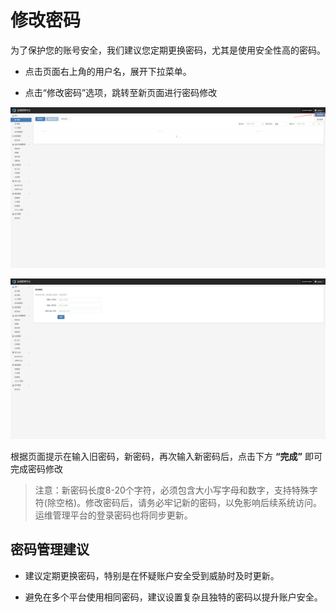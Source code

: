 # **修改密码**

为了保护您的账号安全，我们建议您定期更换密码，尤其是使用安全性高的密码。

  * 点击页面右上角的用户名，展开下拉菜单。

  * 点击“修改密码”选项，跳转至新页面进行密码修改

![](./images/profile-1.png)

![](./images/profile-2.png)

根据页面提示在输入旧密码，新密码，再次输入新密码后，点击下方 **“完成”** 即可完成密码修改

> 注意：新密码长度8-20个字符，必须包含大小写字母和数字，支持特殊字符(除空格)。修改密码后，请务必牢记新的密码，以免影响后续系统访问。运维管理平台的登录密码也将同步更新。
## **密码管理建议**

* 建议定期更换密码，特别是在怀疑账户安全受到威胁时及时更新。

* 避免在多个平台使用相同密码，建议设置复杂且独特的密码以提升账户安全。

